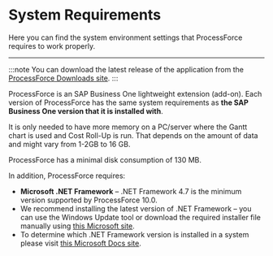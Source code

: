 # System Requirements

Here you can find the system environment settings that ProcessForce requires to work properly.

---

:::note
You can download the latest release of the application from the [ProcessForce Downloads site](../processforce-releases/downloads).
:::

ProcessForce is an SAP Business One lightweight extension (add-on).
Each version of ProcessForce has the same system requirements as **the SAP Business One version that it is installed with**.

It is only needed to have more memory on a PC/server where the Gantt chart is used and Cost Roll-Up is run. That depends on the amount of data and might vary from 1-2GB to 16 GB.

ProcessForce has a minimal disk consumption of 130 MB.

In addition, ProcessForce requires:

- **Microsoft .NET Framework** – .NET Framework 4.7 is the minimum version supported by ProcessForce 10.0.
- We recommend installing the latest version of .NET Framework – you can use the Windows Update tool or download the required installer file manually using [this Microsoft site](https://www.microsoft.com/net/download/dotnet-framework-runtime).
- To determine which .NET Framework version is installed in a system please visit [this Microsoft Docs site](https://docs.microsoft.com/en-us/dotnet/framework/migration-guide/how-to-determine-which-versions-are-installed).
